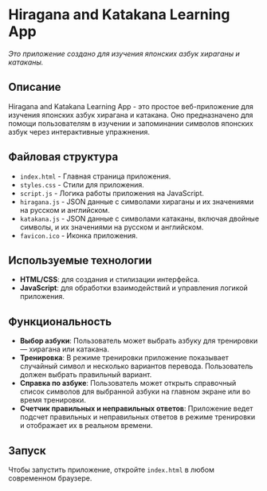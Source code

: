 # Hiragana and Katakana Learning App

_Это приложение создано для изучения японских азбук хираганы и катаканы._

## Описание

Hiragana and Katakana Learning App - это простое веб-приложение для изучения японских азбук хирагана и катакана. Оно предназначено для помощи пользователям в изучении и запоминании символов японских азбук через интерактивные упражнения.

## Файловая структура

- `index.html` - Главная страница приложения.
- `styles.css` - Стили для приложения.
- `script.js` - Логика работы приложения на JavaScript.
- `hiragana.js` - JSON данные с символами хираганы и их значениями на русском и английском.
- `katakana.js` - JSON данные с символами катаканы, включая двойные символы, и их значениями на русском и английском.
- `favicon.ico` - Иконка приложения.

## Используемые технологии

- **HTML/CSS**: для создания и стилизации интерфейса.
- **JavaScript**: для обработки взаимодействий и управления логикой приложения.

## Функциональность

- **Выбор азбуки**: Пользователь может выбрать азбуку для тренировки — хирагана или катакана.
- **Тренировка**: В режиме тренировки приложение показывает случайный символ и несколько вариантов перевода. Пользователь должен выбрать правильный вариант.
- **Справка по азбуке**: Пользователь может открыть справочный список символов для выбранной азбуки на главном экране или во время тренировки.
- **Счетчик правильных и неправильных ответов**: Приложение ведет подсчет правильных и неправильных ответов в режиме тренировки и отображает их в реальном времени.

## Запуск

Чтобы запустить приложение, откройте `index.html` в любом современном браузере.
